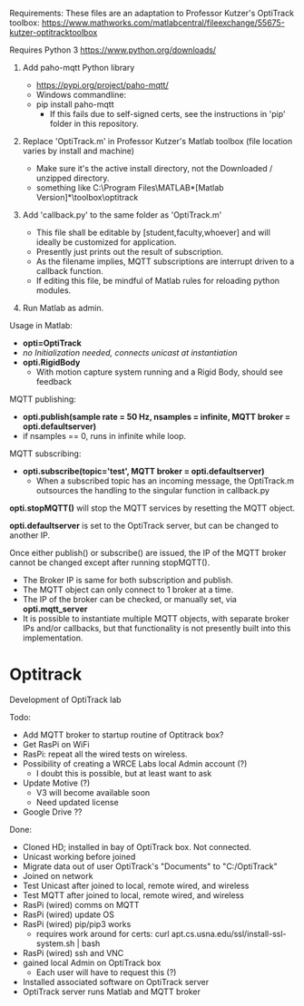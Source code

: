 Requirements:
These files are an adaptation to Professor Kutzer's OptiTrack toolbox:
https://www.mathworks.com/matlabcentral/fileexchange/55675-kutzer-optitracktoolbox

Requires Python 3
https://www.python.org/downloads/

1. Add paho-mqtt Python library
    - https://pypi.org/project/paho-mqtt/
    - Windows commandline:
    - pip install paho-mqtt
        - If this fails due to self-signed certs, see the instructions in 'pip' folder in this repository.

2. Replace 'OptiTrack.m' in Professor Kutzer's Matlab toolbox (file location varies by install and machine)
    - Make sure it's the active install directory, not the Downloaded / unzipped directory.
    - something like C:\Program Files\MATLAB\*[Matlab Version]*\toolbox\optitrack

3. Add 'callback.py' to the same folder as 'OptiTrack.m'
    - This file shall be editable by [student,faculty,whoever] and will ideally be customized for application.
    - Presently just prints out the result of subscription.
    - As the filename implies, MQTT subscriptions are interrupt driven to a callback function.
    - If editing this file, be mindful of Matlab rules for reloading python modules.

4. Run Matlab as admin.

Usage in Matlab:
- **opti=OptiTrack**
- *no Initialization needed, connects unicast at instantiation*
- **opti.RigidBody**
    - With motion capture system running and a Rigid Body, should see feedback

MQTT publishing:
- **opti.publish(sample rate = 50 Hz, nsamples = infinite, MQTT broker = opti.defaultserver)**
- if nsamples == 0, runs in infinite while loop.

MQTT subscribing:
- **opti.subscribe(topic='test', MQTT broker = opti.defaultserver)**
    - When a subscribed topic has an incoming message, the OptiTrack.m outsources the handling to the singular function in callback.py

**opti.stopMQTT()** will stop the MQTT services by resetting the MQTT object.

**opti.defaultserver** is set to the OptiTrack server, but can be changed to another IP.

Once either publish() or subscribe() are issued, the IP of the MQTT broker cannot be changed except after running stopMQTT().
- The Broker IP is same for both subscription and publish.
- The MQTT object can only connect to 1 broker at a time.
- The IP of the broker can be checked, or manually set, via **opti.mqtt_server**
- It is possible to instantiate multiple MQTT objects, with separate broker IPs and/or callbacks, but that functionality is not presently built into this implementation.

# Optitrack
Development of OptiTrack lab

Todo:
- Add MQTT broker to startup routine of Optitrack box?
- Get RasPi on WiFi
- RasPi: repeat all the wired tests on wireless.
- Possibility of creating a WRCE Labs local Admin account (?)
    - I doubt this is possible, but at least want to ask
- Update Motive (?)
    - V3 will become available soon
    - Need updated license
- Google Drive ??

Done:
- Cloned HD; installed in bay of OptiTrack box. Not connected.
- Unicast working before joined
- Migrate data out of user OptiTrack's "Documents" to "C:/OptiTrack"
- Joined on network
- Test Unicast after joined to local, remote wired, and wireless
- Test MQTT after joined to local, remote wired, and wireless
- RasPi (wired) comms on MQTT
- RasPi (wired) update OS
- RasPi (wired) pip/pip3 works
    - requires work around for certs:
        curl apt.cs.usna.edu/ssl/install-ssl-system.sh | bash
- RasPi (wired) ssh and VNC
- gained local Admin on OptiTrack box
    - Each user will have to request this (?)
- Installed associated software on OptiTrack server
- OptiTrack server runs Matlab and MQTT broker

